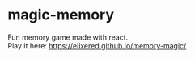 # magic-memory
Fun memory game made with react.
<br>
Play it here: https://elixered.github.io/memory-magic/
